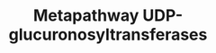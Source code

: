 ---
authors:
- Pieter Giesbertz
- MaintBot
description: ''
last-edited: 2015-01-07
organisms:
- Caenorhabditis elegans
redirect_from:
- /index.php/Pathway:WP1431
- /instance/WP1431
schema-jsonld:
- '@context': https://schema.org/
  '@id': https://wikipathways.github.io/pathways/WP1431.html
  '@type': Dataset
  creator:
    '@type': Organization
    name: WikiPathways
  description: ''
  keywords:
  - ugt-65
  - ugt-29
  - ugt-10
  - ugt-46
  - ugt-15
  - ugt-62
  - ugt-57
  - ugt-23
  - ugt-4
  - ugt-34
  - ugt-12
  - ugt-19
  - ugt-63
  - ugt-11
  - ugt-16
  - ugt-51
  - ugt-27
  - ugt-6
  - ugt-59
  - ugt-26
  - ugt-44
  - ugt-3
  - ugt-2
  - ugt-39
  - ugt-14
  - ugt-32
  - ugt-9
  - ugt-47
  - ugt-45
  - ugt-21
  - ugt-7
  - ugt-54
  - ugt-30
  - ugt-58
  - ugt-38
  - ugtp-1
  - ugt-13
  - ugt-40
  - ugt-56
  - ugt-48
  - ugt-17
  - ugt-55
  - ugt-53
  - ugt-50
  - ugt-5
  - ugt-22
  - ugt-20
  - ugt-52
  - ugt-25
  - ugt-24
  - ugt-37
  - ugt-42
  - ugt-31
  - ugt-60
  - ugt-1
  - ugt-49
  - ugt-64
  - ugt-18
  - ugt-35
  - ugt-36
  - ugt-33
  - ugt-43
  - ugt-61
  - ugt-28
  - ugt-41
  - ugt-8
  license: CC0
  name: Metapathway UDP-glucuronosyltransferases
seo: CreativeWork
title: Metapathway UDP-glucuronosyltransferases
wpid: WP1431
---